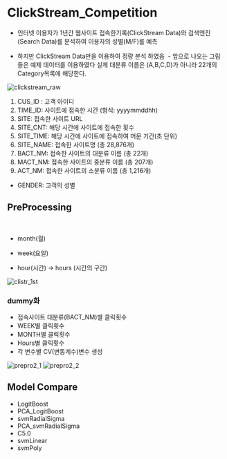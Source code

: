 # ClickStream_Competition

 * 인터넷 이용자가 1년간 웹사이트 접속한기록(ClickStream Data)와 검색엔진(Search Data)를 분석하여 이용자의 성별(M/F)를 예측
  
 * 하지만 ClickStream Data만을 이용하여 정량 분석 하였음
  - 앞으로 나오는 그림들은 예제 데이터를 이용하였다 실제 대분류 이름은 (A,B,C,D)가 아니라 22개의 Category목록에 해당한다.
  
![clickstream_raw](https://user-images.githubusercontent.com/21652564/40236192-acd81cf0-5ae7-11e8-9e94-223feb3fe620.jpg)

 1. CUS_ID : 고객 아이디
 2. TIME_ID: 사이트에 접속한 시간 (형식: yyyymmddhh)
 3. SITE: 접속한 사이트 URL
 4. SITE_CNT: 해당 시간에 사이트에 접속한 횟수
 5. SITE_TIME: 해당 시간에 사이트에 접속하여 머문 기간(초 단위)
 6. SITE_NAME: 접속한 사이트명 (총 28,876개)
 7. BACT_NM: 접속한 사이트의 대분류 이름 (총 22개)
 8. MACT_NM: 접속한 사이트의 중분류 이름 (총 207개)
 9. ACT_NM: 접속한 사이트의 소분류 이름 (총 1,216개)
  * GENDER: 고객의 성별

## PreProcessing
 
  - month(월)
  
  + week(요일)
 
  * hour(시간) ->  hours (시간의 구간)
  
![clistr_1st](https://user-images.githubusercontent.com/21652564/40237059-49214206-5aea-11e8-8b95-9194dca530ae.png)
  
### dummy화
  
 + 접속사이트 대분류(BACT_NM)별 클릭횟수
 + WEEK별 클릭횟수
 + MONTH별 클릭횟수
 + Hours별 클릭횟수
 + 각 변수별 CV(변동계수)변수 생성

![prepro2_1](https://user-images.githubusercontent.com/21652564/40238132-4900021e-5aed-11e8-8c1c-92a05528d9b2.jpg)
![prepro2_2](https://user-images.githubusercontent.com/21652564/40238148-54f8b5a2-5aed-11e8-87dd-758400ebb3c4.jpg)

## Model Compare
  - LogitBoost
  - PCA_LogitBoost
  - svmRadialSigma
  - PCA_svmRadialSigma
  - C5.0
  - svmLinear
  - svmPoly
